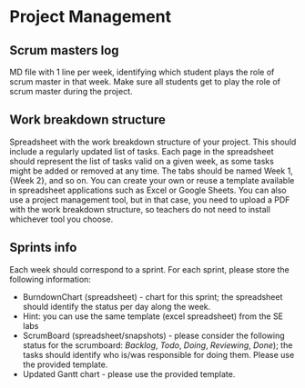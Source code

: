 # Project Management
## Scrum masters log
MD file with 1 line per week, identifying which student plays the role of scrum master in that week.
Make sure all students get to play the role of scrum master during the project.

## Work breakdown structure
Spreadsheet with the work breakdown structure of your project. This should include a regularly updated list of tasks.
Each page in the spreadsheet should represent the list of tasks valid on a given week, as some tasks might be added 
or removed at any time. The tabs should be named Week 1, {Week 2}, and so on. You can create your own or reuse a
template available in spreadsheet applications such as Excel or Google Sheets. You can also use a project management tool, 
but in that case, you need to upload a PDF with the work breakdown structure, so teachers do not need to install whichever 
tool you choose.

## Sprints info

Each week should correspond to a sprint. For each sprint, please store the following information:
- BurndownChart (spreadsheet) - chart for this sprint; the spreadsheet should identify the status per day along the week.
- Hint: you can use the same template (excel spreadsheet) from the SE labs 
- ScrumBoard (spreadsheet/snapshots) - please consider the following status for the scrumboard: *Backlog*, *Todo*, *Doing*, *Reviewing*, *Done*); the tasks should identify who is/was responsible for doing them. Please use the provided template.
- Updated Gantt chart - please use the provided template.

